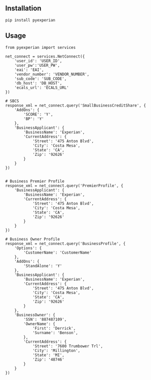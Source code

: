 ## Installation

    pip install pyexperian

## Usage

    from pyexperian import services
    
    net_connect = services.NetConnect({
        'user_id': 'USER_ID', 
        'user_pw':'USER_PW', 
        'eai': 'EAI', 
        'vendor_number': 'VENDOR_NUMBER', 
        'sub_code': 'SUB_CODE', 
        'db_host': 'DB_HOST',
        'ecals_url': 'ECALS_URL'
    })
   
	# SBCS
	response_xml = net_connect.query('SmallBusinessCreditShare', {
		'AddOns': {
			'SCORE': 'Y',
			'BP': 'Y'
		},
		'BusinessApplicant': {
			'BusinessName': 'Experian',
			'CurrentAddress': {
				'Street': '475 Anton Blvd',
				'City': 'Costa Mesa',
				'State': 'CA',
				'Zip': '92626'
			}
		}
	})


	# Business Premier Profile
	response_xml = net_connect.query('PremierProfile', {
		'BusinessApplicant': {
			'BusinessName': 'Experian',
			'CurrentAddress': {
				'Street': '475 Anton Blvd',
				'City': 'Costa Mesa',
				'State': 'CA',
				'Zip': '92626'
			}
		}
	})

	# Business Owner Profile
	response_xml = net_connect.query('BusinessProfile', {
		'Options': {
			'CustomerName': 'CustomerName'
		},
		'AddOns': {
			'StandAlone': 'Y'
		},
		'BusinessApplicant': {
			'BusinessName': 'Experian',
			'CurrentAddress': {
				'Street': '475 Anton Blvd',
				'City': 'Costa Mesa',
				'State': 'CA',
				'Zip': '92626'
			}
		},
		'BusinessOwner': {
			'SSN': '887487109',
			'OwnerName': {
				'First': 'Derrick',
				'Surname': 'Benson',
			},
			'CurrentAddress': {
				'Street': '7600 Trumbower Trl',
				'City': 'Millington',
				'State': 'MI',
				'Zip': '48746'
			}
		}
	})


